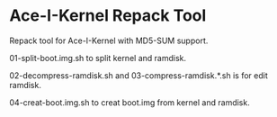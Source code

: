 Ace-I-Kernel Repack Tool
============

Repack tool for Ace-I-Kernel with MD5-SUM support.

01-split-boot.img.sh to split kernel and ramdisk.

02-decompress-ramdisk.sh and 03-compress-ramdisk.*.sh is for edit ramdisk.

04-creat-boot.img.sh to creat boot.img from kernel and ramdisk.
